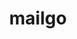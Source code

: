---
codehost: https://github.com/manzinello/mailgo
logohandle: mailgodev
sort: mailgo
title: mailgo
website: https://mailgo.dev/
---